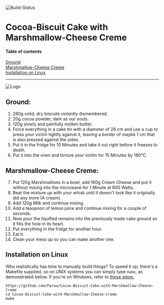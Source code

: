 ![Build-Status](img/build.png)

# Cocoa-Biscuit Cake with Marshmallow-Cheese Creme

#### Table of contents
[Ground](#ground)  
[Marshmallow-Cheese Creme](#marshmallow-cheese-creme)  
[Installation on Linux](#installation-on-linux)

---

![Logo](logo/Cake.svg?sanitize=true)

## Ground:  

1. 280g solid, dry biscuits violently dismembered.
2. 20g cocoa powder, dark as our souls.
3. 120g slowly and painfully molten butter.
4. Force everything in a cake tin with a diameter of 26 cm and use a cup to press your victim tightly against it, leaving a border of maybe 1 cm that is also pressed against the sides. 
5. Put it in the fridge for 10 Minutes and take it out right before it freezes to death.
6. Put it into the oven and torture your victim for 15 Minutes by 180°C.

## Marshmallow-Cheese Creme:
7. Put 120g Marshmallows in a bowl, add 160g Cream Cheese and put it without mixing into the microwave for 1 Minute at 600 Watts.
8. Beat the mixture up with your whisk until it doesn't look like it originally did any more (A cream).
9. Add 120g Milk and continue mixing.
10. Add a teaspoon of lemon juice and continue mixing for a couple of seconds.
11. Now pour the liquified remains into the previously made cake ground so it fills the hole in its heart.
12. Put everything in the fridge for another hour.
13. Eat it.
14. Clean your mess up so you can make another one.

## Installation on Linux

Who realistically has time to manually build things? To speed it up, there's a Makefile supplied, so on UNIX
systems you can simply type `make`, as demonstrated below. If you're on Windows, refer to [these steps.](http://www.control-escape.com/linux/lx-install.html)

```
https://github.com/Parou/Cocoa-Biscuit-Cake-with-Marshmallow-Cheese-Creme
cd Cocoa-Biscuit-Cake-with-Marshmallow-Cheese-Creme
make
```
